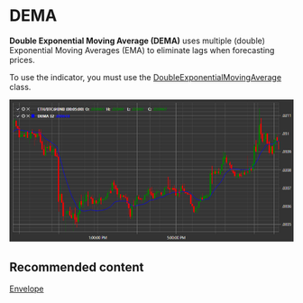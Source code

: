 # DEMA

**Double Exponential Moving Average (DEMA)** uses multiple (double) Exponential Moving Averages (EMA) to eliminate lags when forecasting prices. 

To use the indicator, you must use the [DoubleExponentialMovingAverage](xref:StockSharp.Algo.Indicators.DoubleExponentialMovingAverage) class. 

![IndicatorDoubleExponentialMovingAverage](../../../../images/indicatordoubleexponentialmovingaverage.png)

## Recommended content

[Envelope](envelope.md)
